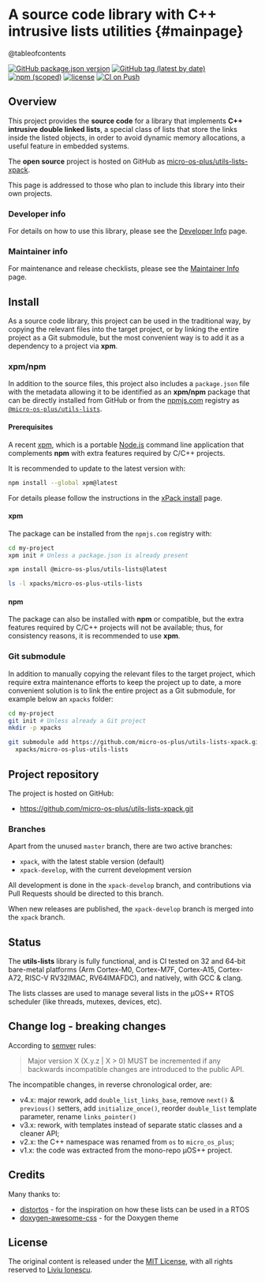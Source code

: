 # A source code library with C++ intrusive lists utilities  {#mainpage}

@tableofcontents

[![GitHub package.json version](https://img.shields.io/github/package-json/v/micro-os-plus/utils-lists-xpack)](https://github.com/micro-os-plus/utils-lists-xpack/blob/xpack/package.json)
[![GitHub tag (latest by date)](https://img.shields.io/github/v/tag/micro-os-plus/utils-lists-xpack)](https://github.com/micro-os-plus/utils-lists-xpack/tags/)
[![npm (scoped)](https://img.shields.io/npm/v/@micro-os-plus/utils-lists.svg?color=blue)](https://www.npmjs.com/package/@micro-os-plus/utils-lists/)
[![license](https://img.shields.io/github/license/micro-os-plus/utils-lists-xpack)](https://github.com/micro-os-plus/utils-lists-xpack/blob/xpack/LICENSE)
[![CI on Push](https://github.com/micro-os-plus/utils-lists-xpack/actions/workflows/CI.yml/badge.svg)](https://github.com/micro-os-plus/utils-lists-xpack/actions/workflows/CI.yml)

## Overview

This project provides the **source code** for a library
that implements **C++ intrusive double linked lists**,
a special class of lists that store the links inside the listed objects,
in order to avoid dynamic memory allocations, a useful feature in embedded
systems.

The **open source** project is hosted on GitHub as
[micro-os-plus/utils-lists-xpack](https://github.com/micro-os-plus/utils-lists-xpack).

This page is addressed to those who plan to include this
library into their own projects.

### Developer info

For details on how to use this library, please see the
[Developer Info](website/pages/developer.md) page.

### Maintainer info

For maintenance and release checklists, please see the
[Maintainer Info](website/pages/maintainer.md) page.

## Install

As a source code library, this project can be used in the traditional way,
by copying the relevant files into the target project, or by linking
the entire project as a Git submodule,
but the most convenient way is to add it as a dependency to a
project via **xpm**.

### xpm/npm

In addition to the source files, this project also includes a
`package.json` file with the metadata allowing it to be identified as an
**xpm/npm** package that can be directly installed from GitHub or
from the [npmjs.com](https://www.npmjs.com) registry as
[`@micro-os-plus/utils-lists`](https://www.npmjs.com/package/@micro-os-plus/utils-lists).

#### Prerequisites

A recent [xpm](https://xpack.github.io/xpm/),
which is a portable [Node.js](https://nodejs.org/) command line application
that complements **npm** with extra features required by C/C++ projects.

It is recommended to update to the latest version with:

```sh
npm install --global xpm@latest
```

For details please follow the instructions in the
[xPack install](https://xpack.github.io/install/) page.

#### xpm

The package can be installed from the `npmjs.com` registry with:

```sh
cd my-project
xpm init # Unless a package.json is already present

xpm install @micro-os-plus/utils-lists@latest

ls -l xpacks/micro-os-plus-utils-lists
```

#### npm

The package can also be installed with **npm** or compatible, but
the extra features required by C/C++ projects will not be available;
thus, for consistency reasons, it is recommended to use **xpm**.

### Git submodule

In addition to manually copying the relevant files to the target
project, which require extra maintenance efforts to keep the
project up to date, a more convenient
solution is to link the entire project as a Git submodule,
for example below an `xpacks` folder:

```sh
cd my-project
git init # Unless already a Git project
mkdir -p xpacks

git submodule add https://github.com/micro-os-plus/utils-lists-xpack.git \
  xpacks/micro-os-plus-utils-lists
```

## Project repository

The project is hosted on GitHub:

- <https://github.com/micro-os-plus/utils-lists-xpack.git>

### Branches

Apart from the unused `master` branch, there are two active branches:

- `xpack`, with the latest stable version (default)
- `xpack-develop`, with the current development version

All development is done in the `xpack-develop` branch, and contributions via
Pull Requests should be directed to this branch.

When new releases are published, the `xpack-develop` branch is merged
into the `xpack` branch.

## Status

The **utils-lists** library is fully functional, and is
CI tested on 32 and 64-bit bare-metal platforms (Arm Cortex-M0,
Cortex-M7F, Cortex-A15, Cortex-A72, RISC-V RV32IMAC, RV64IMAFDC),
and natively, with GCC & clang.

The lists classes are used to manage several
lists in the µOS++ RTOS scheduler (like threads, mutexes, devices, etc).

## Change log - breaking changes

According to [semver](https://semver.org) rules:

> Major version X (X.y.z | X > 0) MUST be incremented if any
> backwards incompatible changes are introduced to the public API.

The incompatible changes, in reverse chronological order, are:

- v4.x: major rework, add `double_list_links_base`,
  remove `next()` & `previous()` setters,
  add `initialize_once()`, reorder `double_list`
  template parameter, rename `links_pointer()`
- v3.x: rework, with templates instead of separate static classes and
  a cleaner API;
- v2.x: the C++ namespace was renamed from `os` to `micro_os_plus`;
- v1.x: the code was extracted from the mono-repo µOS++ project.

## Credits

Many thanks to:

- [distortos](https://distortos.org) - for the inspiration on how these lists
  can be used in a RTOS
- [doxygen-awesome-css](https://jothepro.github.io/doxygen-awesome-css/) -
for the Doxygen theme

## License

The original content is released under the
[MIT License](https://opensource.org/licenses/MIT/),
with all rights reserved to
[Liviu Ionescu](https://github.com/ilg-ul/).
